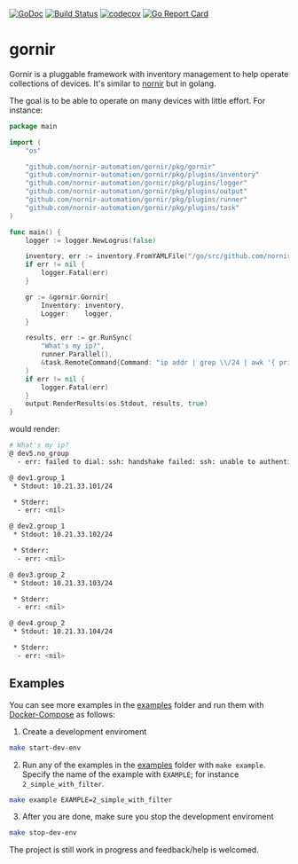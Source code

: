 [![GoDoc](https://godoc.org/github.com/nornir-automation/gornir?status.svg)](http://godoc.org/github.com/nornir-automation/gornir)
[![Build Status](https://travis-ci.org/nornir-automation/gornir.svg?branch=master)](https://travis-ci.org/nornir-automation/gornir) 
[![codecov](https://codecov.io/gh/nornir-automation/gornir/branch/master/graph/badge.svg)](https://codecov.io/gh/nornir-automation/gornir) 
[![Go Report Card](https://goreportcard.com/badge/github.com/nornir-automation/gornir)](https://goreportcard.com/report/github.com/nornir-automation/gornir)

gornir
======

Gornir is a pluggable framework with inventory management to help operate collections of devices. It's similar to [nornir](https://github.com/nornir-automation/nornir/) but in golang.

The goal is to be able to operate on many devices with little effort. For instance:

```go
package main

import (
	"os"

	"github.com/nornir-automation/gornir/pkg/gornir"
	"github.com/nornir-automation/gornir/pkg/plugins/inventory"
	"github.com/nornir-automation/gornir/pkg/plugins/logger"
	"github.com/nornir-automation/gornir/pkg/plugins/output"
	"github.com/nornir-automation/gornir/pkg/plugins/runner"
	"github.com/nornir-automation/gornir/pkg/plugins/task"
)

func main() {
	logger := logger.NewLogrus(false)

	inventory, err := inventory.FromYAMLFile("/go/src/github.com/nornir-automation/gornir/examples/hosts.yaml")
	if err != nil {
		logger.Fatal(err)
	}

	gr := &gornir.Gornir{
		Inventory: inventory,
		Logger:    logger,
	}

	results, err := gr.RunSync(
		"What's my ip?",
		runner.Parallel(),
		&task.RemoteCommand{Command: "ip addr | grep \\/24 | awk '{ print $2 }'"},
	)
	if err != nil {
		logger.Fatal(err)
	}
	output.RenderResults(os.Stdout, results, true)
}
```

would render:

```bash
# What's my ip?
@ dev5.no_group
  - err: failed to dial: ssh: handshake failed: ssh: unable to authenticate, attempted methods [none password], no supported methods remain

@ dev1.group_1
 * Stdout: 10.21.33.101/24

 * Stderr:
  - err: <nil>

@ dev2.group_1
 * Stdout: 10.21.33.102/24

 * Stderr:
  - err: <nil>

@ dev3.group_2
 * Stdout: 10.21.33.103/24

 * Stderr:
  - err: <nil>

@ dev4.group_2
 * Stdout: 10.21.33.104/24

 * Stderr:
  - err: <nil>
```

## Examples

You can see more examples in the [examples](examples) folder and run them with [Docker-Compose](https://docs.docker.com/compose/install/) as follows:

1. Create a development enviroment

```bash
make start-dev-env
```

2. Run any of the examples in the [examples](examples) folder with `make example`. Specify the name of the example with `EXAMPLE`; for instance `2_simple_with_filter`.

```bash
make example EXAMPLE=2_simple_with_filter
```

3. After you are done, make sure you stop the development enviroment

```bash
make stop-dev-env
```

The project is still work in progress and feedback/help is welcomed.
